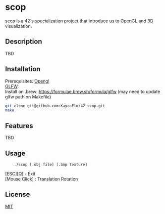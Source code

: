 # scop
scop is a 42's specialization project that introduce us to OpenGL and 3D visualization.

## Description

TBD

## Installation

Prerequisites:
[Opengl]()<br>
[GLFW](https://www.glfw.org/):<br>
Install on .brew: https://formulae.brew.sh/formula/glfw (may need to update glfw path on Makefile)<br>

```bash
git clone git@github.com:KayzaFlo/42_scop.git
make
```

## Features

TBD

## Usage

```
    ./scop [.obj file] [.bmp texture]
```
[ESC][Q] - Exit<br>
[Mouse Click] : Translation Rotation<br>

## License

[MIT](https://choosealicense.com/licenses/mit/)

